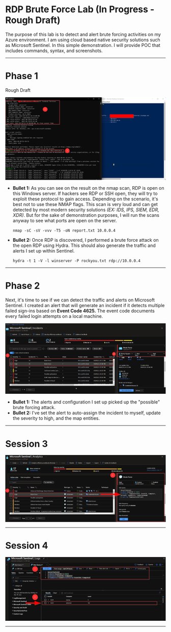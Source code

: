 # RDP Brute Force Lab (In Progress - Rough Draft)

The purpose of this lab is to detect and alert brute forcing activities on my Azure environment. I am using cloud based native security solutions such as Microsoft Sentinel. In this simple demonstration. I will provide POC that includes commands, syntax, and screenshots. 


***

# Phase 1 

Rough Draft

![alt text](https://github.com/nguyentimmy/azure-lab/blob/main/Azure%20Pen%20Testing/RDP%20Brute%20Force/Pictures/1.%20rdp%20bf.png)

- **Bullet 1:** As you can see on the result on the nmap scan, RDP is open on this Windows server. If hackers see RDP or SSH open, they will try to exploit these protocol to gain access. Depending on the scenario, it's best not to use these NMAP flags. This scan is very loud and can get detected by most modern security solutions *(EX: IDS, IPS, SIEM, EDR, XDR)*. But for the sake of demonstration purposes, I will run the scans anyway to see what ports are open on the server.
  ```
  nmap -sC -sV -vvv -T5 -oN report.txt 10.0.0.4
  ```

- **Bullet 2:** Once RDP is discovered, I performed a brute force attack on the open RDP using Hydra. This should also generate the traffic and alerts I set up within Sentinel.
   ```
   hydra -t 1 -V -l winserver -P rockyou.txt rdp://10.0.0.4
   ```
   

***


# Phase 2

Next, it's time to see if we can detect the traffic and alerts on Microsoft Sentinel. I created an alert that will generate an incident if it detects multiple failed sign-ins based on **Event Code 4625.** The event code documents every failed login attempts on a local machine.

![alt text](https://github.com/nguyentimmy/azure-lab/blob/main/Azure%20Pen%20Testing/RDP%20Brute%20Force/Pictures/2.%20rdp%20bf.png)

- **Bullet 1:** The alerts and configuration I set up picked up the "possible" brute forcing attack.
- **Bullet 2:** I've set the alert to auto-assign the incident to myself, update the severity to high, and the map entities. 


***


# Session 3

![alt text](https://github.com/nguyentimmy/azure-lab/blob/main/Azure%20Pen%20Testing/RDP%20Brute%20Force/Pictures/3.%20rdp%20bf.png)

***

# Session 4

![alt text](https://github.com/nguyentimmy/azure-lab/blob/main/Azure%20Pen%20Testing/RDP%20Brute%20Force/Pictures/4.%20rdp%20bf.png)

***

